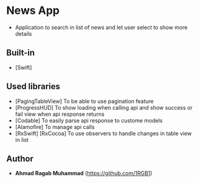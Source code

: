 # News App

- Application to search in list of news and let user select to show more details

## Built-in

- [Swift]

## Used libraries

- [PagingTableView] To be able to use pagination feature
- [ProgressHUD] To show loading when calling api and show success or fail view when api response returns
- [Codable] To easily parse api response to custome models
- [Alamofire] To manage api calls
- [RxSwift] [RxCocoa] To use observers to handle changes in table view in list

## Author

- **Ahmad Ragab Muhammad** (https://github.com/1RGB1)
